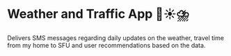# Weather and Traffic App 🚦☀️⛈️
Delivers SMS messages regarding daily updates on the weather, travel time from my home to SFU and user recommendations based on the data.
